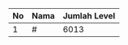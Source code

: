 | No | Nama            | Jumlah Level |
|----|-----------------|--------------|
| 1  | #    |    6013        |
